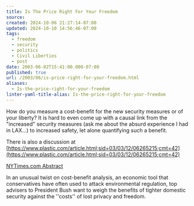 ```yaml
---
title: Is The Price Right For Your Freedom
source: 
created: 2024-10-06 21:27:14-07:00
updated: 2024-10-10 14:56:46-07:00
tags:
  - freedom
  - security
  - politics
  - Civil Liberties
  - post
date: 2003-06-02T15:41:00.000-07:00
published: true
url: /2003/06/is-price-right-for-your-freedom.html
aliases:
  - Is-the-price-right-for-your-freedom
linter-yaml-title-alias: Is-the-price-right-for-your-freedom
---
```



How do you measure a cost-benefit for the new security measures or of your liberty? It is hard to even come up with a causal link from the "increased" security measures (ask me about the absurd experience I had in LAX...) to increased safety, let alone quantifying such a benefit.  
  
There is also a discussion at [https://www.plastic.com/article.html;sid=03/03/12/06265215;cmt=42](https://www.plastic.com/article.html;sid=03/03/12/06265215;cmt=42)  
  
[NYTimes.com Abstract](https://query.nytimes.com/gst/abstract.html?res=FB0E10F83C5A0C728DDDAA0894DB404482 "NYTimes.com Abstract")  
  
In an unusual twist on cost-benefit analysis, an economic tool that conservatives have often used to attack environmental regulation, top advisers to President Bush want to weigh the benefits of tighter domestic security against the ''costs'' of lost privacy and freedom.